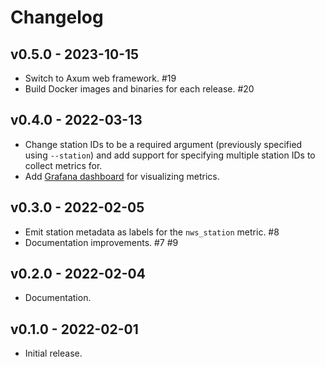 # Changelog

## v0.5.0 - 2023-10-15

* Switch to Axum web framework. #19
* Build Docker images and binaries for each release. #20

## v0.4.0 - 2022-03-13

* Change station IDs to be a required argument (previously specified using `--station`) and
  add support for specifying multiple station IDs to collect metrics for.
* Add [Grafana dashboard](ext/dashboard.json) for visualizing metrics.

## v0.3.0 - 2022-02-05

* Emit station metadata as labels for the `nws_station` metric. #8
* Documentation improvements. #7 #9

## v0.2.0 - 2022-02-04

* Documentation.

## v0.1.0 - 2022-02-01

* Initial release.
